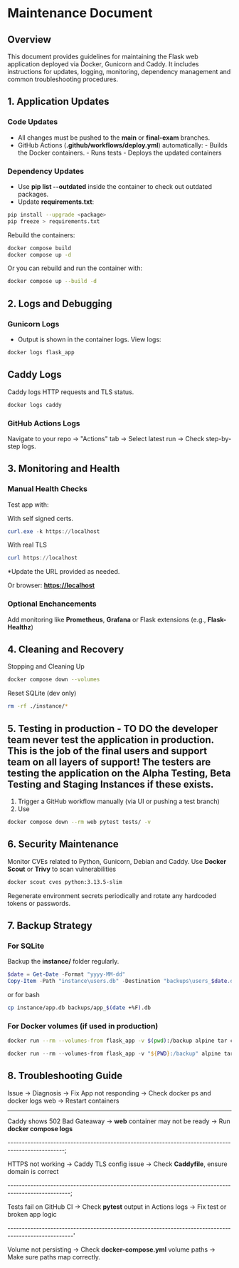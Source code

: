 # Maintenance Document

## Overview

This document provides guidelines for maintaining the Flask web application deployed via Docker, Gunicorn and Caddy. It includes instructions for updates, logging, monitoring, dependency management and common troubleshooting procedures.

## 1. Application Updates

### Code Updates

- All changes must be pushed to the __main__ or __final-exam__ branches.
- GitHub Actions (__.github/workflows/deploy.yml__) automatically:
                    - Builds the Docker containers.
                    - Runs tests
                    - Deploys the updated containers

### Dependency Updates

- Use __pip list --outdated__ inside the container to check out outdated packages.
- Update __requirements.txt__:

```bash
pip install --upgrade <package>
pip freeze > requirements.txt
```

Rebuild the containers:

```bash
docker compose build
docker compose up -d
```

Or you can rebuild and run the container with:

```bash
docker compose up --build -d
```

## 2. Logs and Debugging

### Gunicorn Logs

- Output is shown in the container logs.
View logs:

```bash
docker logs flask_app
```

## Caddy Logs

Caddy logs HTTP requests and TLS status.

```bash
docker logs caddy
```

### GitHub Actions Logs

Navigate to your repo -> "Actions" tab -> Select latest run -> Check step-by-step logs.

## 3. Monitoring and Health

### Manual Health Checks

Test app with:

With self signed certs.

```powershell
curl.exe -k https://localhost
```

With real TLS

```powershell
curl https://localhost
```

*Update the URL provided as needed.

Or browser: __<https://localhost>__

### Optional Enchancements

Add monitoring like __Prometheus__, __Grafana__ or Flask extensions (e.g., __Flask-Healthz__)

## 4. Cleaning and Recovery

Stopping and Cleaning Up

```bash
docker compose down --volumes
```

Reset SQLite (dev only)

```bash
rm -rf ./instance/*
```

## 5. Testing in production - TO DO the developer team never test the application in production. This is the job of the final users and support team on all layers of support! The testers are testing the application on the Alpha Testing, Beta Testing and Staging Instances if these exists.

1. Trigger a GitHub workflow manually (via UI or pushing a test branch)
2. Use

```bash
docker compose down --rm web pytest tests/ -v
```

## 6. Security Maintenance

Monitor CVEs related to Python, Gunicorn, Debian and Caddy.
Use __Docker Scout__ or __Trivy__ to scan vulnerabilities

```bash
docker scout cves python:3.13.5-slim
```

Regenerate environment secrets periodically and rotate any hardcoded tokens or passwords.

## 7. Backup Strategy

### For SQLite

Backup the __instance/__ folder regularly.

```powershell
$date = Get-Date -Format "yyyy-MM-dd"
Copy-Item -Path "instance\users.db" -Destination "backups\users_$date.db"
```

or for bash

```bash
cp instance/app.db backups/app_$(date +%F).db
```

### For Docker volumes (if used in production)

```bash
docker run --rm --volumes-from flask_app -v $(pwd):/backup alpine tar cvf /backup/backup.tar /app/instance
```

```powershell
docker run --rm --volumes-from flask_app -v "${PWD}:/backup" alpine tar cvf /backup/backup.tar /app/instance
```

## 8. Troubleshooting Guide

Issue     ->    Diagnosis   ->  Fix
App not responding  ->  Check docker ps and docker logs web  ->  Restart containers

--------------------------------------------------------------------------------------------
Caddy shows 502 Bad Gateaway  ->  __web__ container may not be ready ->  Run __docker compose logs__

--------------------------------------------------------------------------------------------------;

HTTPS not working   ->   Caddy TLS config issue  ->   Check __Caddyfile__, ensure domain is correct

----------------------------------------------------------------------------------------------------;

Tests fail on GitHub CI  -> Check __pytest__ output in Actions logs  -> Fix test or broken app logic

-----------------------------------------------------------------------------------------------------'

Volume not persisting   ->  Check __docker-compose.yml__ volume paths   -> Make sure paths map correctly.
